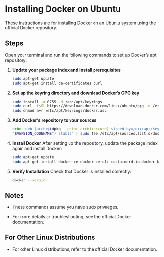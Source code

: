 # Installing Docker on Ubuntu

These instructions are for installing Docker on an Ubuntu system using the official Docker repository.

## Steps

Open your terminal and run the following commands to set up Docker’s apt repository:

1. **Update your package index and install prerequisites**
   ```bash
   sudo apt-get update
   sudo apt-get install ca-certificates curl
   ```

2. **Set up the keyring directory and download Docker’s GPG key**
   ```bash
   sudo install -m 0755 -d /etc/apt/keyrings
   sudo curl -fsSL https://download.docker.com/linux/ubuntu/gpg -o /etc/apt/keyrings/docker.asc
   sudo chmod a+r /etc/apt/keyrings/docker.asc
   ```

3. **Add Docker’s repository to your sources**
   ```bash
   echo "deb [arch=$(dpkg --print-architecture) signed-by=/etc/apt/keyrings/docker.asc] https://download.docker.com/linux/ubuntu $(. /etc/os-release && echo 
   "$VERSION_CODENAME") stable" | sudo tee /etc/apt/sources.list.d/docker.list > /dev/null
   ```

4. **Install Docker**
After setting up the repository, update the package index again and install Docker:
   ```bash
   sudo apt-get update
   sudo apt-get install docker-ce docker-ce-cli containerd.io docker-buildx-plugin docker-compose-plugin
   ```

5. **Verify Installation**
Check that Docker is installed correctly:
   ```bash
   docker --version
   ```

##  Notes

- These commands assume you have sudo privileges.

- For more details or troubleshooting, see the official Docker documentation.

## For Other Linux Distributions

- For other Linux distributions, refer to the official Docker documentation.








 
